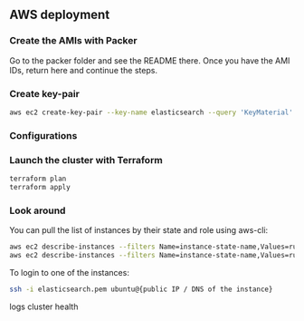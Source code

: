 ## AWS deployment

### Create the AMIs with Packer

Go to the packer folder and see the README there. Once you have the AMI IDs, return here and continue the steps.

### Create key-pair

```bash
aws ec2 create-key-pair --key-name elasticsearch --query 'KeyMaterial' --output text > elasticsearch.pem
```

### Configurations



### Launch the cluster with Terraform

```bash
terraform plan
terraform apply
```

### Look around

You can pull the list of instances by their state and role using aws-cli:

```bash
aws ec2 describe-instances --filters Name=instance-state-name,Values=running
aws ec2 describe-instances --filters Name=instance-state-name,Values=running,Name=tag:Role,Values=client
```

To login to one of the instances:

```bash
ssh -i elasticsearch.pem ubuntu@{public IP / DNS of the instance}
```

logs
cluster health
